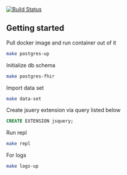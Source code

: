 [![Build Status](https://travis-ci.org/VictorGus/POF.svg?branch=master)](https://travis-ci.org/VictorGus/POF)

## Getting started

Pull docker image and run container out of it
```bash
make postgres-up
```
Initialize db schema
```bash
make postgres-fhir
```
Import data set
```bash
make data-set
```
Create jsuery extension via query listed below
```sql
CREATE EXTENSION jsquery;
```
Run repl
```bash
make repl
```
For logs
```bash
make logs-up
```
